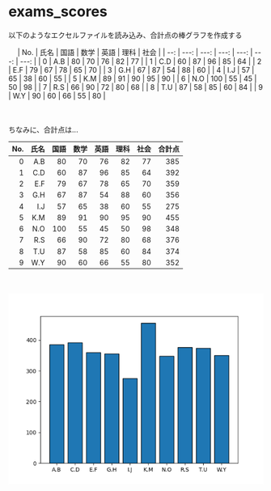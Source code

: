 # exams_scores

以下のようなエクセルファイルを読み込み、合計点の棒グラフを作成する

　
| No. | 氏名 | 国語 | 数学 | 英語 | 理科 | 社会 | 
| --: | ---: | ---: | ---: | ---: | ---: | ---: | 
| 0   | A.B  | 80   | 70   | 76   | 82   | 77   | 
| 1   | C.D  | 60   | 87   | 96   | 85   | 64   | 
| 2   | E.F  | 79   | 67   | 78   | 65   | 70   | 
| 3   | G.H  | 67   | 87   | 54   | 88   | 60   | 
| 4   | I.J  | 57   | 65   | 38   | 60   | 55   | 
| 5   | K.M  | 89   | 91   | 90   | 95   | 90   | 
| 6   | N.O  | 100  | 55   | 45   | 50   | 98   | 
| 7   | R.S  | 66   | 90   | 72   | 80   | 68   | 
| 8   | T.U  | 87   | 58   | 85   | 60   | 84   | 
| 9   | W.Y  | 90   | 60   | 66   | 55   | 80   | 

　

ちなみに、合計点は...  

| No. | 氏名 | 国語 | 数学 | 英語 | 理科 | 社会 | 合計点 | 
| --: | ---: | ---: | ---: | ---: | ---: | ---: | ---: | 
| 0   | A.B  | 80   | 70   | 76   | 82   | 77   | 385  | 
| 1   | C.D  | 60   | 87   | 96   | 85   | 64   | 392  | 
| 2   | E.F  | 79   | 67   | 78   | 65   | 70   | 359  | 
| 3   | G.H  | 67   | 87   | 54   | 88   | 60   | 356  | 
| 4   | I.J  | 57   | 65   | 38   | 60   | 55   | 275  | 
| 5   | K.M  | 89   | 91   | 90   | 95   | 90   | 455  | 
| 6   | N.O  | 100  | 55   | 45   | 50   | 98   | 348  | 
| 7   | R.S  | 66   | 90   | 72   | 80   | 68   | 376  | 
| 8   | T.U  | 87   | 58   | 85   | 60   | 84   | 374  | 
| 9   | W.Y  | 90   | 60   | 66   | 55   | 80   | 352  | 

　

![Figure_1.png](https://github.com/whitecat-22/exams_scores/blob/main/Figure_1.png "Figure_1.png")
